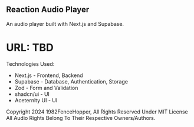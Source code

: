 ## Reaction Audio Player

An audio player built with Next.js and Supabase.

# URL: TBD

Technologies Used:
  * Next.js - Frontend, Backend
  * Supabase - Database, Authentication, Storage
  * Zod - Form and Validation
  * shadcn/ui - UI
  * Aceternity UI - UI

Copyright 2024 1982FenceHopper, All Rights Reserved Under MIT License
All Audio Rights Belong To Their Respective Owners/Authors.
